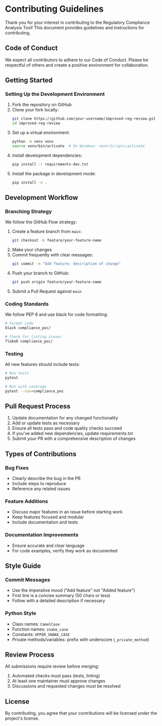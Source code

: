 # Contributing Guidelines

Thank you for your interest in contributing to the Regulatory Compliance Analysis Tool! This document provides guidelines and instructions for contributing.

## Code of Conduct

We expect all contributors to adhere to our Code of Conduct. Please be respectful of others and create a positive environment for collaboration.

## Getting Started

### Setting Up the Development Environment

1. Fork the repository on GitHub
2. Clone your fork locally:
   ```bash
   git clone https://github.com/your-username/improved-reg-review.git
   cd improved-reg-review
   ```
3. Set up a virtual environment:
   ```bash
   python -m venv venv
   source venv/bin/activate  # On Windows: venv\Scripts\activate
   ```
4. Install development dependencies:
   ```bash
   pip install -r requirements-dev.txt
   ```
5. Install the package in development mode:
   ```bash
   pip install -e .
   ```

## Development Workflow

### Branching Strategy

We follow the GitHub Flow strategy:

1. Create a feature branch from `main`:
   ```bash
   git checkout -b feature/your-feature-name
   ```
2. Make your changes
3. Commit frequently with clear messages:
   ```bash
   git commit -m "Add feature: description of change"
   ```
4. Push your branch to GitHub:
   ```bash
   git push origin feature/your-feature-name
   ```
5. Submit a Pull Request against `main`

### Coding Standards

We follow PEP 8 and use black for code formatting:

```bash
# Format code
black compliance_poc/

# Check for linting issues
flake8 compliance_poc/
```

### Testing

All new features should include tests:

```bash
# Run tests
pytest

# Run with coverage
pytest --cov=compliance_poc
```

## Pull Request Process

1. Update documentation for any changed functionality
2. Add or update tests as necessary
3. Ensure all tests pass and code quality checks succeed
4. If you've added new dependencies, update requirements.txt
5. Submit your PR with a comprehensive description of changes

## Types of Contributions

### Bug Fixes

- Clearly describe the bug in the PR
- Include steps to reproduce
- Reference any related issues

### Feature Additions

- Discuss major features in an issue before starting work
- Keep features focused and modular
- Include documentation and tests

### Documentation Improvements

- Ensure accurate and clear language
- For code examples, verify they work as documented

## Style Guide

### Commit Messages

- Use the imperative mood ("Add feature" not "Added feature")
- First line is a concise summary (50 chars or less)
- Follow with a detailed description if necessary

### Python Style

- Class names: `CamelCase`
- Function names: `snake_case`
- Constants: `UPPER_SNAKE_CASE`
- Private methods/variables: prefix with underscore (`_private_method`)

## Review Process

All submissions require review before merging:

1. Automated checks must pass (tests, linting)
2. At least one maintainer must approve changes
3. Discussions and requested changes must be resolved

## License

By contributing, you agree that your contributions will be licensed under the project's license.
